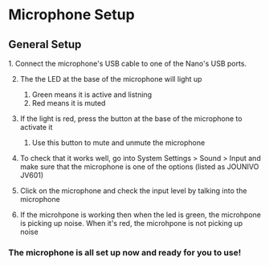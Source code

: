 <h1>Microphone Setup</h1>

<h2>General Setup</h2>
1. Connect the microphone's USB cable to one of the Nano's USB ports.

2. The the LED at the base of the microphone will light up
    1. Green means it is active and listning
    2. Red means it is muted

3. If the light is red, press the button at the base of the microphone to activate it
    1. Use this button to mute and unmute the microphone

4. To check that it works well, go into System Settings > Sound > Input and make sure that the microphone is one of the options (listed as JOUNIVO JV601)

5. Click on the microphone and check the input level by talking into the microphone

6. If the microhpone is working then when the led is green, the microhpone is picking up noise. When it's red, the microhpone is not picking up noise

  
<h3>The microphone is all set up now and ready for you to use!</h3> 
  